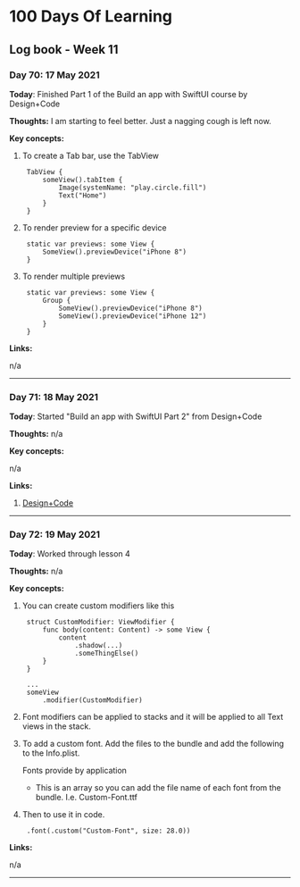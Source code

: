 # 100 Days Of Learning

## Log book - Week 11

### Day 70: 17 May 2021

**Today**: Finished Part 1 of the Build an app with SwiftUI course by Design+Code

**Thoughts:** I am starting to feel better. Just a nagging cough is left now.

**Key concepts:**

1. To create a Tab bar, use the TabView

		TabView {
		    someView().tabItem {
		        Image(systemName: "play.circle.fill")
		        Text("Home")
		    }
		}


2. To render preview for a specific device

		static var previews: some View {
		    SomeView().previewDevice("iPhone 8")
		}

3. To render multiple previews

		static var previews: some View {
			Group {
		   		SomeView().previewDevice("iPhone 8")
		   		SomeView().previewDevice("iPhone 12")
		   	}
		}


**Links:**

n/a

---

### Day 71: 18 May 2021

**Today**: Started "Build an app with SwiftUI Part 2" from Design+Code
 
**Thoughts:** n/a

**Key concepts:**

n/a

**Links:**

1. [Design+Code](https://designcode.io/swiftui2)

---

### Day 72: 19 May 2021

**Today**: Worked through lesson 4

**Thoughts:** n/a

**Key concepts:**

1. You can create custom modifiers like this

		struct CustomModifier: ViewModifier {
		    func body(content: Content) -> some View {
		        content
		            .shadow(...)
		            .someThingElse()
		    }
		}

		...
		someView
			.modifier(CustomModifier)

2. Font modifiers can be applied to stacks and it will be applied to all Text views in the stack.
3. To add a custom font. Add the files to the bundle and add the following to the Info.plist.

	Fonts provide by application
	* This is an array so you can add the file name of each font from the bundle. I.e. Custom-Font.ttf
4. Then to use it in code.

		.font(.custom("Custom-Font", size: 28.0))

**Links:**

n/a

---
